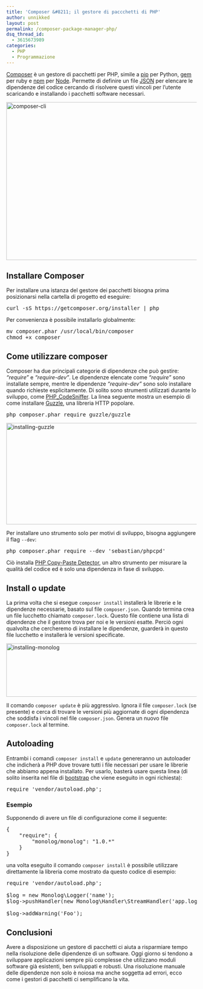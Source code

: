 ```yaml
---
title: 'Composer &#8211; il gestore di paccchetti di PHP'
author: unnikked
layout: post
permalink: /composer-package-manager-php/
dsq_thread_id:
  - 3615673989
categories:
  - PHP
  - Programmazione
---
```


<a title="Composer" href="https://getcomposer.org/" target="_blank">Composer</a> è un gestore di pacchetti per PHP, simile a <a title="Python PIP" href="http://en.wikipedia.org/wiki/Pip_%28package_manager%29" target="_blank">pip</a> per Python, <a title="RubyGems" href="http://en.wikipedia.org/wiki/RubyGems" target="_blank">gem</a> per ruby e <a title="NPM" href="https://www.npmjs.com/" target="_blank">npm</a> per <a title="Come installare Node.js su Debian, Ubuntu e derivate" href="installare-node-js-su-ubuntu" target="_blank">Node</a>. Permette di definire un file <a title="Il formato JSON" href="il-formato-json" target="_blank">JSON</a> per elencare le dipendenze del codice cercando di risolvere questi vincoli per l&#8217;utente scaricando e installando i pacchetti software necessari.

<img class="aligncenter wp-image-2472 size-full" src="https://unnikked.tk/wp-content/uploads/2015/03/composer-cli.png" alt="composer-cli" width="716" height="417" />

## Installare Composer

Per installare una istanza del gestore dei pacchetti bisogna prima posizionarsi nella cartella di progetto ed eseguire:

<pre class="lang:sh decode:true ">curl -sS https://getcomposer.org/installer | php</pre>

Per convenienza è possibile installarlo globalmente:

<pre class="lang:sh decode:true ">mv composer.phar /usr/local/bin/composer
chmod +x composer</pre>

## Come utilizzare composer

Composer ha due principali categorie di dipendenze che può gestire: *&#8220;require&#8221;* e *&#8220;require-dev&#8221;*. Le dipendenze elencate come *&#8220;require&#8221;* sono installate sempre, mentre le dipendenze *&#8220;require-dev&#8221;* sono solo installare quando richieste esplicitamente. Di solito sono strumenti utilizzati durante lo sviluppo, come <a title="PHP CodeSniffer" href="https://github.com/squizlabs/PHP_CodeSniffer" target="_blank">PHP_CodeSniffer</a>. La linea seguente mostra un esempio di come installare <a title="Guzzle HTTP client" href="http://docs.guzzlephp.org/en/latest/" target="_blank">Guzzle</a>, una libreria HTTP popolare.

<pre class="lang:sh decode:true ">php composer.phar require guzzle/guzzle</pre>

<img class=" size-full wp-image-2475 aligncenter" src="https://unnikked.tk/wp-content/uploads/2015/03/installing-guzzle.png" alt="installing-guzzle" width="717" height="268" />

Per installare uno strumento solo per motivi di sviluppo, bisogna aggiungere il flag `--dev`:

<pre class="lang:sh decode:true ">php composer.phar require --dev 'sebastian/phpcpd'</pre>

Ciò installa <a title="PHP Copy Paste Detector" href="https://github.com/sebastianbergmann/phpcpd" target="_blank">PHP Copy-Paste Detector</a>, un altro strumento per misurare la qualità del codice ed è solo una dipendenza in fase di sviluppo.

## Install o update

La prima volta che si esegue `composer install` installerà le librerie e le dipendenze necessarie, basato sul file `composer.json`. Quando termina crea un file lucchetto chiamato `composer.lock`. Questo file contiene una lista di dipendenze che il gestore trova per noi e le versioni esatte. Perciò ogni qualvolta che cercheremo di installare le dipendenze, guarderà in questo file lucchetto e installerà le versioni specificate.

<img class="aligncenter size-full wp-image-2476" src="https://unnikked.tk/wp-content/uploads/2015/03/installing-monolog.png" alt="installing-monolog" width="716" height="141" />

Il comando `composer update` è più aggressivo. Ignora il file `composer.lock` (se presente) e cerca di trovare le versioni più aggiornate di ogni dipendenza che soddisfa i vincoli nel file `composer.json`. Genera un nuovo file `composer.lock` al termine.

## Autoloading

Entrambi i comandi `composer install` e `update` genereranno un autoloader che indicherà a PHP dove trovare tutti i file necessari per usare le librerie che abbiamo appena installato. Per usarlo, basterà usare questa linea (di solito inserita nel file di <a title="Bootstrapping" href="http://en.wikipedia.org/wiki/Bootstrapping" target="_blank">bootstrap</a> che viene eseguito in ogni richiesta):

<pre class="lang:php decode:true">require 'vendor/autoload.php';</pre>

### Esempio

Supponendo di avere un file di configurazione come il seguente:

<pre class="lang:js decode:true">{
    "require": {
        "monolog/monolog": "1.0.*"
    }
}</pre>

una volta eseguito il comando `composer install` è possibile utilizzare direttamente la libreria come mostrato da questo codice di esempio:

<pre class="lang:php decode:true ">require 'vendor/autoload.php';

$log = new Monolog\Logger('name');
$log-&gt;pushHandler(new Monolog\Handler\StreamHandler('app.log', Monolog\Logger::WARNING));

$log-&gt;addWarning('Foo');</pre>

## Conclusioni

Avere a disposizione un gestore di pacchetti ci aiuta a risparmiare tempo nella risoluzione delle dipendenze di un software. Oggi giorno si tendono a sviluppare applicazioni sempre più complesse che utilizzano moduli software già esistenti, ben sviluppati e robusti. Una risoluzione manuale delle dipendenze non solo è noiosa ma anche soggetta ad errori, ecco come i gestori di pacchetti ci semplificano la vita.